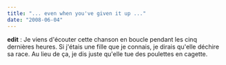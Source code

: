 ```yaml
---
title: "... even when you've given it up ..."
date: "2008-06-04"
---
```


**edit** : Je viens d'écouter cette chanson en boucle pendant les cinq dernières heures. Si j'étais une fille que je connais, je dirais qu'elle déchire sa race. Au lieu de ça, je dis juste qu'elle tue des poulettes en cagette.
